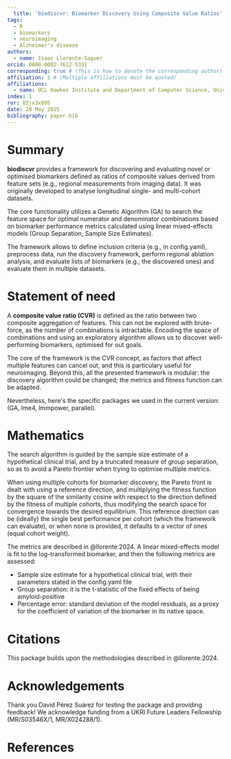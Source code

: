 ```yaml
---
  title: 'biodiscvr: Biomarker Discovery Using Composite Value Ratios'
tags:
  - R
  - biomarkers
  - neuroimaging
  - Alzheimer's disease
authors:
  - name: Isaac Llorente-Saguer
orcid: 0000-0002-7612-5331
corresponding: true # (This is how to denote the corresponding author)
affiliation: 1 # (Multiple affiliations must be quoted)
affiliations:
  - name: UCL Hawkes Institute and Department of Computer Science, University College London, United Kingdom
index: 1
ror: 02jx3x895
date: 20 May 2025
bibliography: paper.bib
---
```

  
# Summary
  
**biodiscvr** provides a framework for discovering and evaluating novel or 
optimised biomarkers defined as ratios of composite values derived from 
feature sets (e.g., regional measurements from imaging data). 
It was originally developed to analyse longitudinal single- and multi-cohort datasets.

The core functionality utilizes a Genetic Algorithm (GA) to search the 
feature space for optimal numerator and denominator combinations based on 
biomarker performance metrics calculated using linear mixed-effects models 
(Group Separation, Sample Size Estimates).

The framework allows to define inclusion criteria (e.g., in config.yaml),
preprocess data, run the discovery framework, perform regional ablation analysis,
and evaluate lists of biomarkers (e.g., the discovered ones) and 
evaluate them in multiple datasets.

# Statement of need

A **composite value ratio (CVR)** is defined as the ratio between two composite 
aggregation of features. This can not be explored with brute-force, as the
number of combinations is intractable. Encoding the space of combinations 
and using an exploratory algorithm allows us to discover well-performing
biomarkers, optimised for out goals.

The core of the framework is the CVR concept, as factors that affect multiple
features can cancel out, and this is particulary useful for neuroimaging.
Beyond this, all the presented framework is modular: the discovery algorithm 
could be changed; the metrics and fitness function can be adapted.

Nevertheless, here's the specific packages we used in the current version:
(GA, lme4, lmmpower, parallel).

# Mathematics

The search algorithm is guided by the sample size estimate of a hypothetical clinical trial,
and by a truncated measure of group separation, so as to avoid 
a Pareto frontier when trying to optimise multiple metrics.

When using multiple cohorts for biomarker discovery, the Pareto front is dealt
with using a reference direction, and multiplying the fitness function by the 
square of the similarity cosine with respect to the direction defined by the 
fitness of multiple cohorts, thus modifying the search space for convergence 
towards the desired equilibrium. This reference direction can be (ideally) the single best performance per cohort 
(which the framework can evaluate), or when none is provided, it defaults to 
a vector of ones (equal cohort weight).

The metrics are described in @llorente:2024. A linear mixed-effects model is fit 
to the log-transformed biomarker, and then the following metrics are assessed:
- Sample size estimate for a hypothetical clinical trial, with their parameters 
    stated in the config.yaml file
- Group separation: it is the t-statistic of the fixed effects of being amyloid-positive
- Percentage error: standard deviation of the model residuals, as a proxy for 
    the coefficient of variation of the biomarker in its native space. 

    
# Citations
    
This package builds upon the methodologies described in @llorente:2024. 
  
# Acknowledgements

Thank you David Pérez Suárez for testing the package and providing feedback!
We acknowledge funding from a UKRI Future Leaders Fellowship (MR/S03546X/1, MR/X024288/1).
  
# References
